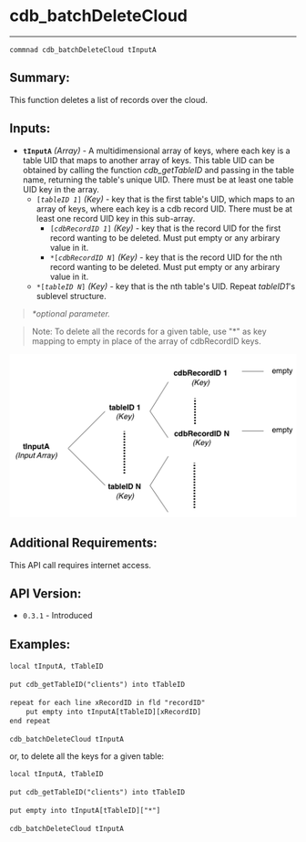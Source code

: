 # cdb_batchDeleteCloud
---
```
commnad cdb_batchDeleteCloud tInputA
```
## Summary:
This function deletes a list of records over the cloud.

## Inputs:
* **`tInputA`** *(Array)* - A multidimensional array of keys, where each key is a table UID that maps to another array of keys. This table UID can be obtained by calling the function *cdb_getTableID* and passing in the table name, returning the table's unique UID. There must be at least one table UID key in the array.
    * `[`*`tableID 1`*`]` *(Key)* - key that is the first table's UID, which maps to an array of keys, where each key is a cdb record UID. There must be at least one record UID key in this sub-array.
    	* `[`*`cdbRecordID 1`*`]` *(Key)* - key that is the record UID for the first record wanting to be deleted. Must put empty or any arbirary value in it.
    	* `*[`*`cdbRecordID N`*`]` *(Key)* - key that is the record UID for the nth record wanting to be deleted. Must put empty or any arbirary value in it.
    * `*[`*`tableID N`*`]` *(Key)* - key that is the nth table's UID. Repeat *tableID1*'s sublevel structure.

> _*optional parameter._

> Note: To delete all the records for a given table, use "\*" as key mapping to empty in place of the array of cdbRecordID keys.

![BatchDelete input diagram](../../chartimages/deleteReadInput.png)
## Additional Requirements:
This API call requires internet access.
## API Version:
* `0.3.1` - Introduced

## Examples:
```
local tInputA, tTableID
     
put cdb_getTableID("clients") into tTableID
     
repeat for each line xRecordID in fld "recordID"
	put empty into tInputA[tTableID][xRecordID]
end repeat
     
cdb_batchDeleteCloud tInputA
```

or, to delete all the keys for a given table:

```
local tInputA, tTableID
     
put cdb_getTableID("clients") into tTableID
     
put empty into tInputA[tTableID]["*"]

cdb_batchDeleteCloud tInputA
```
